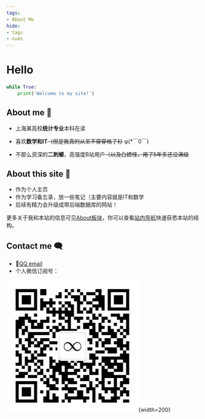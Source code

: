 ```yaml
---
tags: 
- About Me
hide:
- tags
- nums
---
```




# Hello

```python title="ψ(｀∇´)ψ   快问个好"
while True:
	print('Welcome to my site!')
```
## About me 👋
- 上海某高校**统计专业**本科在读
- 喜欢**数学和IT**<s>（但是我真的从来不穿穿格子衫</s> φ(*￣0￣)

- 不那么资深的**二刺螈**，高强度B站用户<s>（以及白嫖怪，用了5年多还没满级</s>

## About this site 👀
- 作为个人主页
- 作为学习备忘录，放一些笔记（主要内容就是IT和数学
- 后续有精力会升级成带后端数据库的网站！

更多关于我和本站的信息可见[About板块](./About)，你可以查看[站内导航](./About/站内导航.md)快速获悉本站的结构。

## Contact me 🗨 

- 🐧[QQ email](mailto:2207854887@qq.com)
- 个人微信订阅号：

![](./assets/images/qrcode.jpg){width=200}



